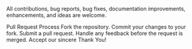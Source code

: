All contributions, bug reports, bug fixes, documentation improvements, enhancements, and ideas are welcome.

Pull Request Process
  Fork the repository.
  Commit your changes to your fork.
  Submit a pull request. 
  Handle any feedback before the request is merged.
  Accept our sincere Thank You!
  